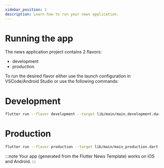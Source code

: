 ```yaml
---
sidebar_position: 1
description: Learn how to run your news application.
---
```


# Running the app

The news application project contains 2 flavors:

- development
- production

To run the desired flavor either use the launch configuration in VSCode/Android Studio or use the following commands:

# Development

```bash
flutter run --flavor development --target lib/main/main_development.dart
```

# Production

```bash
flutter run --flavor production --target lib/main/main_production.dart
```

:::note
Your app (generated from the Flutter News Template) works on iOS and Android.
:::
